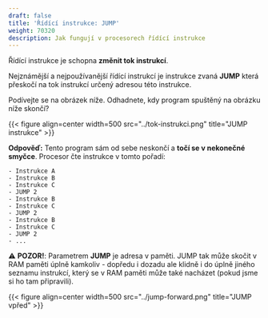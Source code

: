 ```yaml
---
draft: false
title: 'Řídící instrukce: JUMP'
weight: 70320
description: Jak fungují v procesorech řídící instrukce
---
```


Řídící instrukce je schopna **změnit tok instrukcí**. 

Nejznámější a nejpoužívanější řídící instrukcí je instrukce zvaná **JUMP** která přeskočí na tok instrukcí určený adresou této instrukce.

Podívejte se na obrázek níže. Odhadnete, kdy program spuštěný na obrázku níže skončí?

{{< figure align=center width=500 src="../tok-instrukci.png" title="JUMP instrukce" >}}

**Odpověď:** Tento program sám od sebe neskončí a **točí se v nekonečné smyčce**. Procesor čte instrukce v tomto pořadí:

```
- Instrukce A
- Instrukce B
- Instrukce C
- JUMP 2
- Instrukce B
- Instrukce C
- JUMP 2
- Instrukce B
- Instrukce C
- JUMP 2
- ...
```

⚠️ **POZOR!**: Parametrem **JUMP** je adresa v paměti. JUMP tak může skočit v RAM paměti úplně kamkoliv - dopředu i dozadu ale klidně i do úplně jiného seznamu instrukcí, který se v RAM paměti může také nacházet (pokud jsme si ho tam připravili).

{{< figure align=center width=500 src="../jump-forward.png" title="JUMP vpřed" >}}